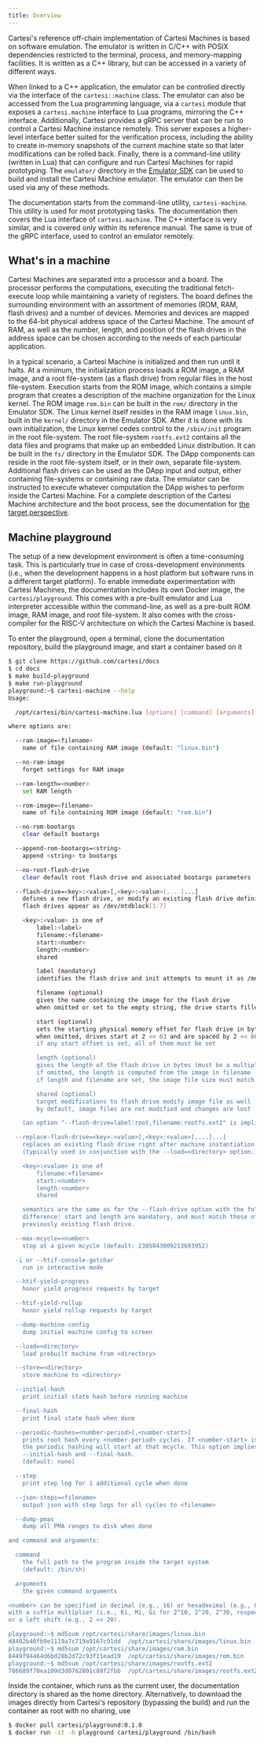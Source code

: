 ```yaml
---
title: Overview
---
```


Cartesi's reference off-chain implementation of Cartesi Machines is based on software emulation.
The emulator is written in C/C++ with POSIX dependencies restricted to the terminal, process, and memory-mapping facilities.
It is written as a C++ library, but can be accessed in a variety of different ways.

When linked to a C++ application, the emulator can be controlled directly via the interface of the `cartesi::machine` class.
The emulator can also be accessed from the Lua programming language, via a `cartesi` module that exposes a `cartesi.machine` interface to Lua programs, mirroring the C++ interface.
Additionally, Cartesi provides a gRPC server that can be run to control a Cartesi Machine instance remotely.
This server exposes a higher-level interface better suited for the verification process, including the ability to create in-memory snapshots of the current machine state so that later modifications can be rolled back.
Finally, there is a command-line utility (written in Lua) that can configure and run Cartesi Machines for rapid prototyping.
The `emulator/` directory in the [Emulator SDK](https://github.com/cartesi/machine-emulator-sdk) can be used to build and install the Cartesi Machine emulator.
The emulator can then be used via any of these methods.

The documentation starts from the command-line utility, `cartesi-machine`.
This utility is used for most prototyping tasks.
The documentation then covers the Lua interface of `cartesi.machine`.
The C++ interface is very similar, and is covered only within its reference manual.
The same is true of the gRPC interface, used to control an emulator remotely.

## What's in a machine

Cartesi Machines are separated into a processor and a board.
The processor performs the computations, executing the traditional fetch-execute loop while maintaining a variety of registers.
The board defines the surrounding environment with an assortment of memories (ROM, RAM, flash drives) and a number of devices.
Memories and devices are mapped to the 64-bit physical address space of the Cartesi Machine.
The amount of RAM, as well as the number, length, and position of the flash drives in the address space can be chosen according to the needs of each particular application.

In a typical scenario, a Cartesi Machine is initialized and then run until it halts.
At a minimum, the initialization process loads a ROM image, a RAM image, and a root file-system (as a flash drive) from regular files in the host file-system.
Execution starts from the ROM image, which contains a simple program that creates a description of the machine organization for the Linux kernel.
The ROM image `rom.bin` can be built in the `rom/` directory in the Emulator SDK.
The Linux kernel itself resides in the RAM image `linux.bin`, built in the `kernel/` directory in the Emulator SDK.
After it is done with its own initialization, the Linux kernel cedes control to the `/sbin/init` program in the root file-system.
The root file-system `rootfs.ext2` contains all the data files and programs that make up an embedded Linux distribution.
It can be built in the `fs/` directory in the Emulator SDK.
The DApp components can reside in the root file-system itself, or in their own, separate file-system.
Additional flash drives can be used as the DApp input and output, either containing file-systems or containing raw data.
The emulator can be instructed to execute whatever computation the DApp wishes to perform inside the Cartesi Machine.
For a complete description of the Cartesi Machine architecture and the boot process, see the documentation for [the target perspective](../target/overview.md).

## Machine playground

The setup of a new development environment is often a time-consuming task.
This is particularly true in case of cross-development environments (i.e., when the development happens in a host platform but software runs in a different target platform).
To enable immediate experimentation with Cartesi Machines, the documentation includes its own Docker image, the `cartesi/playground`.
This comes with a pre-built emulator and Lua interpreter accessible within the command-line, as well as a pre-built ROM image, RAM image, and root file-system.
It also comes with the cross-compiler for the RISC-V architecture on which the Cartesi Machine is based.

To enter the playground, open a terminal, clone the documentation repository, build the playground image, and start a container based on it
```bash
$ git clone https://github.com/cartesi/docs
$ cd docs
$ make build-playground
$ make run-playground
playground:~$ cartesi-machine --help
Usage:

  /opt/cartesi/bin/cartesi-machine.lua [options] [command] [arguments]

where options are:

  --ram-image=<filename>
    name of file containing RAM image (default: "linux.bin")

  --no-ram-image
    forget settings for RAM image

  --ram-length=<number>
    set RAM length

  --rom-image=<filename>
    name of file containing ROM image (default: "rom.bin")

  --no-rom-bootargs
    clear default bootargs

  --append-rom-bootargs=<string>
    append <string> to bootargs

  --no-root-flash-drive
    clear default root flash drive and associated bootargs parameters

  --flash-drive=<key>:<value>[,<key>:<value>[,...]...]
    defines a new flash drive, or modify an existing flash drive definition
    flash drives appear as /dev/mtdblock[1-7]

    <key>:<value> is one of
        label:<label>
        filename:<filename>
        start:<number>
        length:<number>
        shared

        label (mandatory)
        identifies the flash drive and init attempts to mount it as /mnt/<label>

        filename (optional)
        gives the name containing the image for the flash drive
        when omitted or set to the empty string, the drive starts filled with 0

        start (optional)
        sets the starting physical memory offset for flash drive in bytes
        when omitted, drives start at 2 << 63 and are spaced by 2 << 60
        if any start offset is set, all of them must be set

        length (optional)
        gives the length of the flash drive in bytes (must be a multiple of 4Ki)
        if omitted, the length is computed from the image in filename
        if length and filename are set, the image file size must match length

        shared (optional)
        target modifications to flash drive modify image file as well
        by default, image files are not modified and changes are lost

    (an option "--flash-drive=label:root,filename:rootfs.ext2" is implicit)

  --replace-flash-drive=<key>:<value>[,<key>:<value>[,...]...]
    replaces an existing flash drive right after machine instantiation.
    (typically used in conjunction with the --load=<directory> option.)

    <key>:<value> is one of
        filename:<filename>
        start:<number>
        length:<number>
        shared

    semantics are the same as for the --flash-drive option with the following
    difference: start and length are mandatory, and must match those of a
    previously existing flash drive.

  --max-mcycle=<number>
    stop at a given mcycle (default: 2305843009213693952)

  -i or --htif-console-getchar
    run in interactive mode

  --htif-yield-progress
    honor yield progress requests by target

  --htif-yield-rollup
    honor yield rollup requests by target

  --dump-machine-config
    dump initial machine config to screen

  --load=<directory>
    load prebuilt machine from <directory>

  --store=<directory>
    store machine to <directory>

  --initial-hash
    print initial state hash before running machine

  --final-hash
    print final state hash when done

  --periodic-hashes=<number-period>[,<number-start>]
    prints root hash every <number-period> cycles. If <number-start> is given,
    the periodic hashing will start at that mcycle. This option implies
    --initial-hash and --final-hash.
    (default: none)

  --step
    print step log for 1 additional cycle when done

  --json-steps=<filename>
    output json with step logs for all cycles to <filename>

  --dump-pmas
    dump all PMA ranges to disk when done

and command and arguments:

  command
    the full path to the program inside the target system
    (default: /bin/sh)

  arguments
    the given command arguments

<number> can be specified in decimal (e.g., 16) or hexadeximal (e.g., 0x10),
with a suffix multiplier (i.e., Ki, Mi, Gi for 2^10, 2^20, 2^30, respectively),
or a left shift (e.g., 2 << 20).

playground:~$ md5sum /opt/cartesi/share/images/linux.bin
d8402b40fb9e1119a7c719a9167c91dd  /opt/cartesi/share/images/linux.bin
playground:~$ md5sum /opt/cartesi/share/images/rom.bin
8449f94464d6bd28b2d72c93f11ead19  /opt/cartesi/share/images/rom.bin
playground:~$ md5sum /opt/cartesi/share/images/rootfs.ext2
786689f70ea109d3d0762801c88f2fbb  /opt/cartesi/share/images/rootfs.ext2
```

Inside the container, which runs as the current user, the documentation directory is shared as the home directory.
Alternatively, to download the images directly from Cartesi's repository (bypassing the build) and run the container as root with no sharing, use
```bash
$ docker pull cartesi/playground:0.1.0
$ docker run -it -h playground cartesi/playground /bin/bash
```
